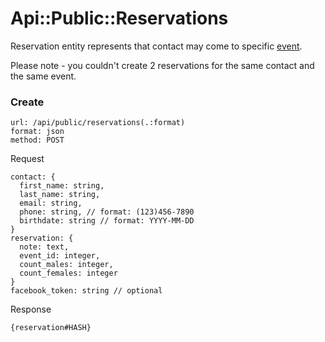 # Api::Public::Reservations

Reservation entity represents that contact may come to specific
 [event](/api/public/events.md).

Please note - you couldn't create 2 reservations for the same contact and the
 same event.

### Create
    url: /api/public/reservations(.:format)
    format: json
    method: POST

  Request

    contact: {
      first_name: string,
      last_name: string,
      email: string,
      phone: string, // format: (123)456-7890
      birthdate: string // format: YYYY-MM-DD
    }
    reservation: {
      note: text,
      event_id: integer,
      count_males: integer,
      count_females: integer
    }
    facebook_token: string // optional

  Response

    {reservation#HASH}
